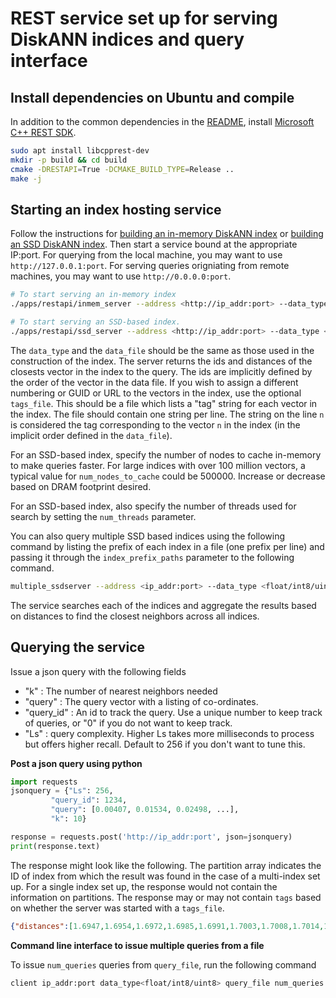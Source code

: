 <!-- Copyright (c) Microsoft Corporation. All rights reserved.
   Licensed under the MIT license. -->
**REST service set up for serving DiskANN indices and query interface**
=======================================================================

Install dependencies on Ubuntu and compile
------------------------------------------
In addition to the common dependencies in the [README](/README.md), install [Microsoft C++ REST SDK](https://github.com/Microsoft/cpprestsdk).

```bash
sudo apt install libcpprest-dev
mkdir -p build && cd build
cmake -DRESTAPI=True -DCMAKE_BUILD_TYPE=Release ..
make -j
```

Starting an index hosting service
---------------------------------
Follow the instructions for [building an in-memory DiskANN index](/workflows/in_memory_index.md) or [building an SSD DiskANN index](/workflows/SSD_index.md).  Then start a service bound at the appropriate IP:port. For querying from the local machine, you may want to use `http://127.0.0.1:port`. For serving queries origniating from remote machines, you may want to use `http://0.0.0.0:port`.

```bash
# To start serving an in-memory index
./apps/restapi/inmem_server --address <http://ip_addr:port> --data_type <float/int8/uint8> --data_file <data_file> --index_path_prefix <index_file> --num_threads <number of threads> --l_search <Value for L> --tags_file [tags_file]

# To start serving an SSD-based index.
./apps/restapi/ssd_server --address <http://ip_addr:port> --data_type <float/int8/uint8> --index_path_prefix <index_file_prefix> --num_nodes_to_cache <num_nodes_to_cache> --num_threads <num_threads> --tags_file [tags_file]
```
The `data_type` and the `data_file` should be the same as those used in the construction of the index. The server returns the ids and distances of the closests vector in the index to the query. The ids are implicitly defined by the order of the vector in the data file. If you wish to assign a different numbering or GUID or URL to the vectors in the index, use the optional `tags_file`. This should be a file which lists a "tag" string for each vector in the index. The file should contain one string per line. The string on the line `n` is considered the tag corresponding to the vector `n` in the index (in the implicit order defined in the `data_file`).

For an SSD-based index, specify the number of nodes to cache in-memory to make queries faster. For large indices with over 100 million vectors, a typical value for `num_nodes_to_cache` could be 500000. Increase or decrease based on DRAM footprint desired.

For an SSD-based index, also specify the number of threads used for search by setting the `num_threads` parameter.

You can also query multiple SSD based indices using the following command by listing the prefix of each index in a file (one prefix per line) and passing it through the `index_prefix_paths` parameter to the following command. 
```bash
multiple_ssdserver --address <ip_addr:port> --data_type <float/int8/uint8> --index_prefix_paths <index_prefix_paths> --num_nodes_to_cache <num_nodes_to_cache> --num_threads <num_threads> --tags_file [tags_file]
```
The service searches each of the indices and aggregate the results based on distances to find the closest neighbors across all indices.

Querying the service
--------------------
Issue a json query with the following fields
- "k" : The number of nearest neighbors needed
- "query" : The query vector with a listing of co-ordinates.
- "query_id" : An id to track the query. Use a unique number to keep track of queries, or "0" if you do not want to keep track.
- "Ls" : query complexity. Higher Ls takes more milliseconds to process but offers higher recall. Default to 256 if you don't want to tune this. 

**Post a json query using python**

```python
import requests
jsonquery = {"Ls": 256,
         "query_id": 1234,
         "query": [0.00407, 0.01534, 0.02498, ...],
         "k": 10}

response = requests.post('http://ip_addr:port', json=jsonquery)
print(response.text)
```

The response might look like the following. The partition array indicates the ID of index from which the result was found in the case of a multi-index set up. For a single index set up, the response would not contain the information on partitions. The response may or may not contain `tags` based on whether the server was started with a `tags_file`. 
```json
{"distances":[1.6947,1.6954,1.6972,1.6985,1.6991,1.7003,1.7008,1.7014,1.7021,1.7039],"indices":[8976853,8221762,30909336,13100282,30514543,11537860,7133262,34074869,50512601,17983301],"k":10,"partition":[20,7,20,20,6,6,11,6,6,20],"query_id":1234,"tags":["https://xyz1", "https://xyz2", "https://xyz3", "https://xyz4", "https://xyz5", "https://xyz6", "https://xyz7", "https://xyz8", "https://xyz9", "https://xyz10"],"time_taken_in_us":3245}
```

**Command line interface to issue multiple queries from a file**

To issue `num_queries` queries from `query_file`, run the following command
```bash
client ip_addr:port data_type<float/int8/uint8> query_file num_queries Ls"
```

